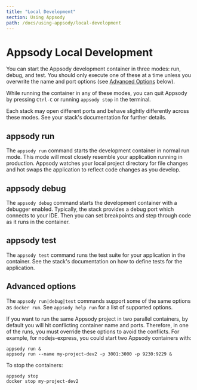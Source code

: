 ```yaml
---
title: "Local Development"
section: Using Appsody
path: /docs/using-appsody/local-development
---
```


# Appsody Local Development
You can start the Appsody development container in three modes: run, debug, and test. You should only execute one of these at a time unless you overwrite the name and port options (see [Advanced Options](#advanced-options) below).

While running the container in any of these modes, you can quit Appsody by pressing `Ctrl-C` or running `appsody stop` in the terminal.

Each stack may open different ports and behave slightly differently across these modes. See your stack's documentation for further details.

## appsody run
The `appsody run` command starts the development container in normal run mode. This mode will most closely resemble your application running in production. Appsody watches your local project directory for file changes and hot swaps the application to reflect code changes as you develop.

## appsody debug
The `appsody debug` command starts the development container with a debugger enabled. Typically, the stack provides a debug port which connects to your IDE. Then you can set breakpoints and step through code as it runs in the container. 

## appsody test
The `appsody test` command runs the test suite for your application in the container. See the stack's documentation on how to define tests for the application.

## Advanced options
The `appsody run|debug|test` commands support some of the same options as `docker run`. See `appsody help run` for a list of supported options.

If you want to run the same Appsody project in two parallel containers, by default you will hit conflicting container name and ports. Therefore, in one of the runs, you must override these options to avoid the conflicts.
For example, for nodejs-express, you could start two Appsody containers with:
```
appsody run &
appsody run --name my-project-dev2 -p 3001:3000 -p 9230:9229 &
```
To stop the containers:
```
appsody stop
docker stop my-project-dev2
```
